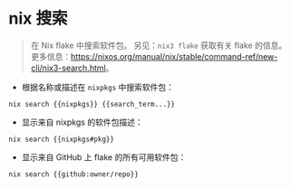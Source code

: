 # nix 搜索

> 在 Nix flake 中搜索软件包。
> 另见：`nix3 flake` 获取有关 flake 的信息。
> 更多信息：<https://nixos.org/manual/nix/stable/command-ref/new-cli/nix3-search.html>。

- 根据名称或描述在 `nixpkgs` 中搜索软件包：

`nix search {{nixpkgs}} {{search_term...}}`

- 显示来自 nixpkgs 的软件包描述：

`nix search {{nixpkgs#pkg}}`

- 显示来自 GitHub 上 flake 的所有可用软件包：

`nix search {{github:owner/repo}}`